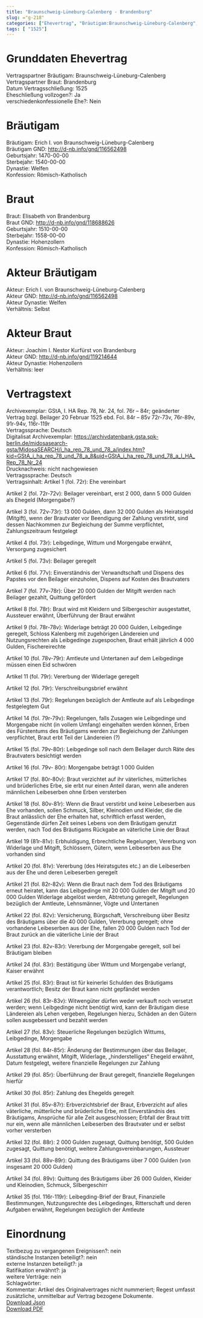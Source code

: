 ```yaml
---
title: "Braunschweig-Lüneburg-Calenberg - Brandenburg"
slug: ="g-218"
categories: ["Ehevertrag", "Bräutigam:Braunschweig-Lüneburg-Calenberg", "Braut: Brandenburg", "Eheschließung vollzogen?:Ja", "verschiedenkonfessionelle Ehe?:Nein", "Dynastie Bräutigam:Welfen", "Akteur Bräutigam:Erich I. von Braunschweig-Lüneburg-Calenberg", "Akteur Braut:Joachim I. Nestor Kurfürst von Brandenburg", "Textbezug?:nein", "Ständisch?:nein", "Ratifikation?:ja", "Sonstiges?:nein", "Bräutigam:Braunschweig-Lüneburg-Calenberg", "Braut: Brandenburg"]
tags: [ "1525"]
---
```

<!--more-->

# Grunddaten Ehevertrag

Vertragspartner Bräutigam: Braunschweig-Lüneburg-Calenberg<br>
Vertragspartner Braut: Brandenburg<br>
Datum Vertragsschließung: 1525<br>
Eheschließung vollzogen?: Ja<br>
verschiedenkonfessionelle Ehe?: Nein<br>
# Bräutigam

Bräutigam: Erich I. von Braunschweig-Lüneburg-Calenberg<br>
Bräutigam GND: http://d-nb.info/gnd/116562498<br>
Geburtsjahr: 1470-00-00<br>
Sterbejahr: 1540-00-00<br>
Dynastie: Welfen<br>
Konfession: Römisch-Katholisch<br>
# Braut

Braut: Elisabeth von Brandenburg<br>
Braut GND: http://d-nb.info/gnd/118688626<br>
Geburtsjahr: 1510-00-00<br>
Sterbejahr: 1558-00-00<br>
Dynastie: Hohenzollern<br>
Konfession: Römisch-Katholisch<br>
# Akteur Bräutigam

Akteur: Erich I. von Braunschweig-Lüneburg-Calenberg<br>
Akteur GND: http://d-nb.info/gnd/116562498<br>
Akteur Dynastie: Welfen<br>
Verhältnis: Selbst<br>
# Akteur Braut

Akteur: Joachim I. Nestor Kurfürst von Brandenburg<br>
Akteur GND: http://d-nb.info/gnd/119214644<br>
Akteur Dynastie: Hohenzollern<br>
Verhältnis: leer<br>
# Vertragstext

Archivexemplar: GStA, I. HA Rep. 78, Nr. 24, fol. 76r – 84r; geänderter Vertrag bzgl. Beilager 20 Februar 1525 ebd. Fol. 84r – 85v  72r-73v, 76r-89v, 91r-94v, 116r-119r<br>
Vertragssprache: Deutsch<br>
Digitalisat Archivexemplar: https://archivdatenbank.gsta.spk-berlin.de/midosasearch-gsta/MidosaSEARCH/i_ha_rep_78_und_78_a/index.htm?kid=GStA_i_ha_rep_78_und_78_a_8&uid=GStA_i_ha_rep_78_und_78_a_I_HA_Rep_78_Nr_24<br>
Drucknachweis: nicht nachgewiesen<br>
Vertragssprache: Deutsch<br>
Vertragsinhalt: Artikel 1 (fol. 72r): Ehe vereinbart

Artikel 2 (fol. 72r-72v): Beilager vereinbart, erst 2 000, dann 5 000 Gulden als Ehegeld (Morgengabe?)

Artikel 3 (fol. 72v-73r): 13 000 Gulden, dann 32 000 Gulden als Heiratsgeld (Mitgift), wenn der Brautvater vor Beendigung der Zahlung verstirbt, sind dessen Nachkommen zur Begleichung der Summe verpflichtet, Zahlungszeitraum festgelegt

Artikel 4 (fol. 73r): Leibgedinge, Wittum und Morgengabe erwähnt, Versorgung zugesichert

Artikel 5 (fol. 73v): Beilager geregelt

Artikel 6 (fol. 77v): Einverständnis der Verwandtschaft und Dispens des Papstes vor den Beilager einzuholen, Dispens auf Kosten des Brautvaters

Artikel 7 (fol. 77v-78r): Über 20 000 Gulden der Mitgift werden nach Beilager gezahlt, Quittung gefördert

Artikel 8 (fol. 78r): Braut wird mit Kleidern und Silbergeschirr ausgestattet, Aussteuer erwähnt, Überführung der Braut erwähnt

Artikel 9 (fol. 78r-78v): Widerlage beträgt 20 000 Gulden, Leibgedinge geregelt, Schloss Kalenberg mit zugehörigen Ländereien und Nutzungsrechten als Leibgedinge zugespochen, Braut erhält jährlich 4 000 Gulden, Fischereirechte

Artikel 10 (fol. 78v-79r): Amtleute und Untertanen auf dem Leibgedinge müssen einen Eid schwören

Artikel 11 (fol. 79r): Vererbung der Widerlage geregelt

Artikel 12 (fol. 79r): Verschreibungsbrief erwähnt

Artikel 13 (fol. 79r): Regelungen bezüglich der Amtleute auf als Leibgedinge festgelegtem Gut

Artikel 14 (fol. 79r-79v): Regelungen, falls Zusagen wie Leibgedinge und Morgengabe nicht (in vollem Umfang) eingehalten werden können, Erben des Fürstentums des Bräutigams werden zur Begleichung der Zahlungen verpflichtet, Braut erbt Teil der Ländereien (?)

Artikel 15 (fol. 79v-80r): Leibgedinge soll nach dem Beilager durch Räte des Brautvaters besichtigt werden

Artikel 16 (fol. 79v- 80r): Morgengabe beträgt 1 000 Gulden

Artikel 17 (fol. 80r-80v): Braut verzichtet auf ihr väterliches, mütterliches und brüderliches Erbe, sie erbt nur einen Anteil daran, wenn alle anderen männlichen Leibeserben ohne Erben versterben

Artikel 18 (fol. 80v-81r): Wenn die Braut verstirbt und keine Leibeserben aus Ehe vorhanden, sollen Schmuck, Silber, Kleinodien und Kleider, die die Braut anlässlich der Ehe erhalten hat, schriftlich erfasst werden, Gegenstände dürfen Zeit seines Lebens von dem Bräutigam genutzt werden, nach Tod des Bräutigams Rückgabe an väterliche Linie der Braut 

Artikel 19 (81r-81v): Erbhuldigung, Erbrechtliche Regelungen, Vererbung von Widerlage und Mitgift, Schlössern, Gütern, wenn Leibeserben aus Ehe vorhanden sind

Artikel 20 (fol. 81v): Vererbung (des Heiratsgutes etc.) an die Leibeserben aus der Ehe und deren Leibeserben geregelt

Artikel 21 (fol. 82r-82v): Wenn die Braut nach dem Tod des Bräutigams erneut heiratet, kann das Leibgedinge mit 20 000 Gulden der Mitgift und 20 000 Gulden Widerlage abgelöst werden, Abtretung geregelt, Regelungen bezüglich der Amtleute, Lehnsmänner, Vögte und Untertanen

Artikel 22 (fol. 82v): Versicherung, Bürgschaft, Verschreibung über Besitz des Bräutigams über die 40 000 Gulden, Vererbung geregelt; ohne vorhandene Leibeserben aus der Ehe, fallen 20 000 Gulden nach Tod der Braut zurück an die väterliche Linie der Braut

Artikel 23 (fol. 82v-83r): Vererbung der Morgengabe geregelt, soll bei Bräutigam bleiben

Artikel 24 (fol. 83r): Bestätigung über Wittum und Morgengabe verlangt, Kaiser erwähnt

Artikel 25 (fol. 83r): Braut ist für keinerlei Schulden des Bräutigams verantwortlich; Besitz der Braut kann nicht gepfändet werden

Artikel 26 (fol. 83r-83v): Witwengüter dürfen weder verkauft noch versetzt werden; wenn Leibgedinge nicht benötigt wird, kann der Bräutigam diese Ländereien als Lehen vergeben, Regelungen hierzu, Schäden an den Gütern sollen ausgebessert und bezahlt werden

Artikel 27 (fol. 83v): Steuerliche Regelungen bezüglich Wittums, Leibgedinge, Morgengabe

Artikel 28 (fol. 84r-85r): Änderung der Bestimmungen über das Beilager, Ausstattung erwähnt, Mitgift, Widerlage, „hinderstelliges“ Ehegeld erwähnt, Datum festgelegt, weitere finanzielle Regelungen zur Zahlung

Artikel 29 (fol. 85r): Überführung der Braut geregelt, finanzielle Regelungen hierfür

Artikel 30 (fol. 85r): Zahlung des Ehegelds geregelt

Artikel 31 (fol. 85v-87r): Erbverzichtsbrief der Braut, Erbverzicht auf alles väterliche, mütterliche und brüderliche Erbe, mit Einverständnis des Bräutigams, Ansprüche für alle Zeit ausgeschlossen; Erbfall der Braut tritt nur ein, wenn alle männlichen Leibeserben des Brautvater und er selbst vorher versterben

Artikel 32 (fol. 88r): 2 000 Gulden zugesagt, Quittung benötigt, 500 Gulden zugesagt, Quittung benötigt, weitere Zahlungsvereinbarungen, Aussteuer

Artikel 33 (fol. 88v-89r): Quittung des Bräutigams über 7 000 Gulden (von insgesamt 20 000 Gulden)

Artikel 34 (fol. 89v): Quittung des Bräutigams über 26 000 Gulden, Kleider und Kleinodien, Schmuck, Silbergeschirr

Artikel 35 (fol. 116r-119r): Leibegding-Brief der Braut, Finanzielle Bestimmungen, Nutzungsrechte des Leibgedinges, Ritterschaft und deren Aufgaben erwähnt, Regelungen bezüglich der Amtleute
<br>
# Einordnung

Textbezug zu vergangenen Ereignissen?: nein<br>
ständische Instanzen beteiligt?: nein<br>
externe Instanzen beteiligt?: ja<br>
Ratifikation erwähnt?: ja<br>
weitere Verträge: nein<br>
Schlagwörter: <br>
Kommentar: Artikel des Originalvertrages nicht nummeriert; Regest umfasst zusätzliche, unmittelbar auf Vertrag bezogene Dokumente.<br>
[Download Json](/vertraege/vertrag-218.json)<br>
[Download PDF](/vertraege/v50.pdf)